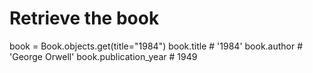 # Retrieve the book
book = Book.objects.get(title="1984")
book.title  # '1984'
book.author  # 'George Orwell'
book.publication_year  # 1949

